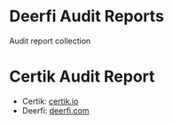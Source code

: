 # Deerfi Audit Reports
Audit report collection

# Certik Audit Report
- Certik: [certik.io](https://certik.io)
- Deerfi: [deerfi.com](https://deerfi.com)
